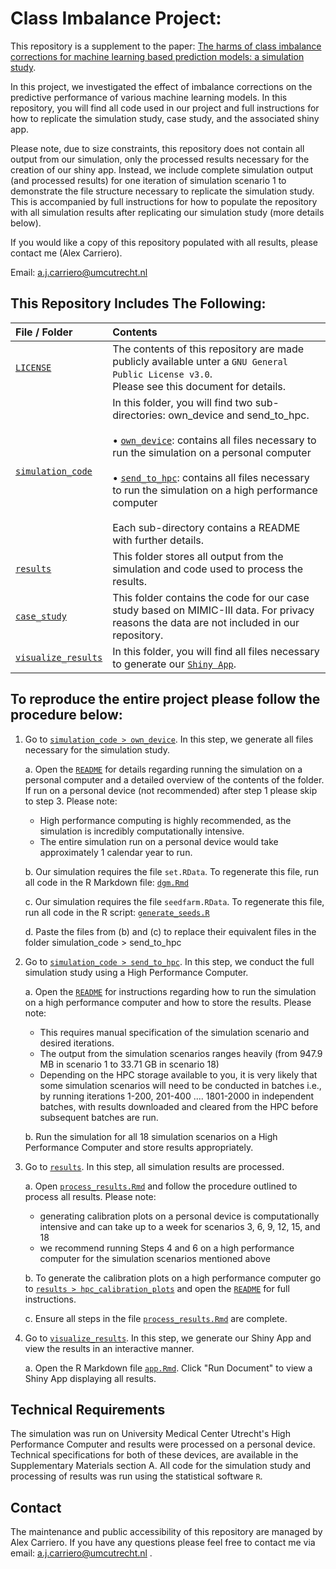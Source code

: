 # Class Imbalance Project: 

This repository is a supplement to the paper: [The harms of class imbalance corrections for machine learning based prediction models: a simulation study](https://arxiv.org/abs/2404.19494). 

In this project, we investigated the effect of imbalance corrections on the predictive performance of various machine learning models. In this repository, you will find all code used in our project and full instructions for how to replicate the simulation study, case study, and the associated shiny app.  

Please note, due to size constraints, this repository does not contain all output from our simulation, only the processed results necessary for the creation of our shiny app. Instead, we include complete simulation output (and processed results) for one iteration of simulation scenario 1 to demonstrate the file structure necessary to replicate the simulation study.  This is accompanied by full instructions for how to populate the repository with all simulation results after replicating our simulation study (more details below).

If you would like a copy of this repository populated with all results, please contact me (Alex Carriero).

Email: a.j.carriero@umcutrecht.nl


## This Repository Includes The Following: 

| File / Folder                              | Contents                                                         |
| :----------------------------------------- | :--------------------------------------------------------------- |
| [`LICENSE`](./LICENSE)                     | The contents of this repository are made publicly available unter a `GNU General Public License v3.0`. <br> Please see this document for details.|
| [`simulation_code`](./simulation_code)     | In this folder, you will find two sub-directories: own_device and send_to_hpc. <br> <br> •  [`own_device`](./simulation_code/own_device):    contains all files necessary to run the simulation on a personal computer <br> <br> • [`send_to_hpc`](./simulation_code/send_to_hpc):  contains all files necessary to run the simulation on a high performance computer <br> <br> Each sub-directory contains a README with further details.|
| [`results`](./results)            |      This folder stores all output from the simulation and code used to process the results. |  
| [`case_study`](./case_study)            |      This folder contains the code for our case study based on MIMIC-III data. For privacy reasons the data are not included in our repository. |  
| [`visualize_results`](./visualize_results)               | In this folder, you will find all files necessary to generate our [`Shiny App`](https://alex-carriero.shinyapps.io/class_imbalance/). |

   
 
    
## To reproduce the entire project please follow the procedure below:

1.  Go to [`simulation_code > own_device`](./simulation_code/own_device). In this step, we generate all files necessary for the simulation study. 

     a. Open the [`README`](./simulation_code/own_device/README.txt) for details regarding running the simulation on a personal computer and a detailed overview of the contents of the folder.  If run on a personal device (not recommended) after step 1 please skip to step 3. Please note: 
   
     - High performance computing is highly recommended, as the simulation is incredibly computationally intensive. 
     - The entire simulation run on a personal device would take approximately 1 calendar year to run. 
        
     b. Our simulation requires the file `set.RData`.  To regenerate this file, run all code in the R Markdown file: 
      	 [`dgm.Rmd`](./simulation_code/own_device/data-generating-mechanism/dgm.Rmd)
	 
     c. Our simulation requires the file `seedfarm.RData`.  To regenerate this file, run all code in the R script: 
     	[`generate_seeds.R`](./simulation_code/own_device/seeds/generate_seeds.R)
     
     d. Paste the files from (b) and (c) to replace their equivalent files in the folder simulation_code > send_to_hpc
  
     
2.  Go to [`simulation_code > send_to_hpc`](./simulation_code/send_to_hpc). In this step, we conduct the full simulation study using a High Performance Computer. 

    a. Open the [`README`](./simulation_code/send_to_hpc/README.txt) for instructions regarding how to run the simulation on a high performance computer and how to store the results. Please note: 
  
     - This requires manual specification of the simulation scenario and desired iterations. 
     - The output from the simulation scenarios ranges heavily (from 947.9 MB in scenario 1 to 33.71 GB in scenario 18)
     - Depending on the HPC storage available to you, it is very likely that some simulation scenarios will need to be conducted in batches 
       i.e., by running iterations 1-200, 201-400 .... 1801-2000 in independent batches, with results downloaded and cleared from the HPC before
	     subsequent batches are run. 
		          
     b. Run the simulation for all 18 simulation scenarios on a High Performance Computer and store results appropriately. 

     
     
3.  Go to [`results`](./results). In this step, all simulation results are processed. 

 	a. Open [`process_results.Rmd`](./results/process_results.Rmd) and follow the procedure outlined to process all results. Please note: 

	   - generating calibration plots on a personal device is computationally intensive and can take up to a week for scenarios 3, 6, 9, 12, 15, and 18 
	   - we recommend running Steps 4 and 6 on a high performance computer for the simulation scenarios mentioned above
		      
	
	b.  To generate the calibration plots on a high performance computer go to [`results > hpc_calibration_plots`](./results/hpc_calibration_plots) and open the [`README`](./results/hpc_calibration_plots/README.txt)
            for full instructions. 
              
              
	c. Ensure all steps in the file [`process_results.Rmd`](./results/process_results.Rmd) are complete. 
	
	

4.  Go to [`visualize_results`](./visualize_results). In this step, we generate our Shiny App and view the results in an interactive manner. 

	a. Open the R Markdown file [`app.Rmd`](./visualize_results/app.Rmd).  Click "Run Document" to view a Shiny App displaying all results. 

   
 
 ## Technical Requirements 
 
The simulation was run on University Medical Center Utrecht's High Performance Computer and results were processed on a personal device.  Technical specifications for both of these devices, are available in the Supplementary Materials section A.  All code for the simulation study and processing of results was run using the statistical software `R`. 


 ## Contact 
 
 The maintenance and public accessibility of this repository are managed by Alex Carriero. If you have any questions please feel free to contact me via email: a.j.carriero@umcutrecht.nl .
     
     
     
     
     
     
     
     
     
     
     
     
     
     
     
     
     
     
     
     
     
     
     
     
     
   
 
